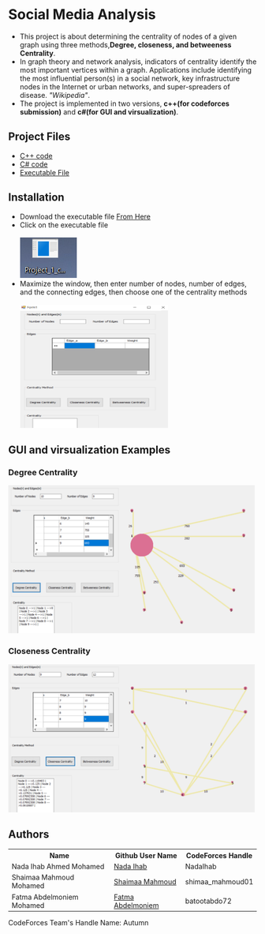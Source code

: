 <h1>Social Media Analysis</h1>



<ul>
  <li>
    This project is about determining the centrality of nodes of a given graph using three methods,<b>Degree, closeness, and betweeness Centrality</b>.
  </li>
  <li>
    In graph theory and network analysis, indicators of centrality identify the most important vertices within a graph. Applications include identifying the most influential person(s) in a social network, key infrastructure nodes in the Internet or urban networks, and super-spreaders of disease. <i>"Wikipedia"</i>.
  </li>
  <li>
    The project is implemented in two versions, <b>c++(for codeforces submission)</b> and <b>c#(for GUI and virsualization)</b>.
  </li>
</ul>

<h2>Project Files</h2>
<ul>
  <li>
    <a href="">C++ code</a>
  </li>
  <li>
    <a href="">C# code</a>
  </li>
  <li>
    <a href="">Executable File</a>
  </li>
</ul>

<h2>Installation</h2>
<ul>
  <li>
    Download the executable file <a href="">From Here</a>
  </li>
  <li>
    Click on the executable file<br><br>
	<img src="https://github.com/NadaIhabAhmed/Social-Media-Analysis/blob/Visualization/Project's%20Images/exe.PNG" height="" width="">
  </li>
  <li>
	Maximize the window, then enter number of nodes, number of edges, and the connecting edges, then choose one of the centrality methods<br><br>
	<img src="https://github.com/NadaIhabAhmed/Social-Media-Analysis/blob/Visualization/Project's%20Images/exe2.PNG" height="250" width="300">
  </li>
</ul>

<h2>GUI and virsualization Examples</h2>
<h3>Degree Centrality</h3>
<img src="https://github.com/NadaIhabAhmed/Social-Media-Analysis/blob/Visualization/Project's%20Images/d3.PNG" height="300" width="500">
<h3>Closeness Centrality</h3>
<img src="https://github.com/NadaIhabAhmed/Social-Media-Analysis/blob/Visualization/Project's%20Images/c2.PNG" height="300" width="500">

<h2>Authors</h2>
<table style="width:100%">
  <tr>
    <th>Name</th>
    <th>Github User Name</th> 
    <th>CodeForces Handle</th>
  </tr>
  <tr>
    <td>Nada Ihab Ahmed Mohamed</td>
    <td><a href="https://github.com/NadaIhabAhmed">Nada Ihab</a></td>
    <td>NadaIhab</td>
  </tr>
  <tr>
    <td>Shaimaa Mahmoud Mohamed</td>
    <td><a href="https://github.com/shimaa-mahmoud">Shaimaa Mahmoud</a></td>
    <td>shimaa_mahmoud01</td>
  </tr>
  <tr>
    <td>Fatma Abdelmoniem Mohamed</td>
    <td><a href="https://github.com/fatmaabdelmoniem">Fatma Abdelmoniem</a></td>
    <td>batootabdo72</td>
  </tr>
</table>

CodeForces Team's Handle Name: Autumn
